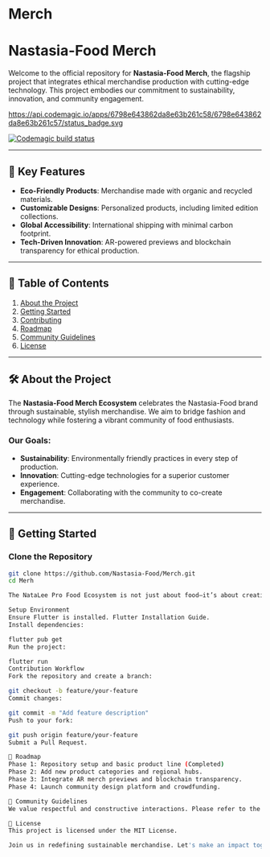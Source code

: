# Merch

# Nastasia-Food Merch

Welcome to the official repository for **Nastasia-Food Merch**, the flagship project that integrates ethical merchandise production with cutting-edge technology. This project embodies our commitment to sustainability, innovation, and community engagement.

https://api.codemagic.io/apps/6798e643862da8e63b261c58/6798e643862da8e63b261c57/status_badge.svg

[![Codemagic build status](https://api.codemagic.io/apps/6798e643862da8e63b261c58/6798e643862da8e63b261c57/status_badge.svg)](https://codemagic.io/app/6798e643862da8e63b261c58/6798e643862da8e63b261c57/latest_build)

---

## 🌟 Key Features

- **Eco-Friendly Products**: Merchandise made with organic and recycled materials.
- **Customizable Designs**: Personalized products, including limited edition collections.
- **Global Accessibility**: International shipping with minimal carbon footprint.
- **Tech-Driven Innovation**: AR-powered previews and blockchain transparency for ethical production.

---

## 📖 Table of Contents

1. [About the Project](#about-the-project)
2. [Getting Started](#getting-started)
3. [Contributing](#contributing)
4. [Roadmap](#roadmap)
5. [Community Guidelines](#community-guidelines)
6. [License](#license)

---

## 🛠️ About the Project

The **Nastasia-Food Merch Ecosystem** celebrates the Nastasia-Food brand through sustainable, stylish merchandise. We aim to bridge fashion and technology while fostering a vibrant community of food enthusiasts.

### Our Goals:
- **Sustainability**: Environmentally friendly practices in every step of production.
- **Innovation**: Cutting-edge technologies for a superior customer experience.
- **Engagement**: Collaborating with the community to co-create merchandise.

---

## 🚀 Getting Started

### Clone the Repository
```bash
git clone https://github.com/Nastasia-Food/Merch.git
cd Merh

The NataLee Pro Food Ecosystem is not just about food—it’s about creating a sustainable future where technology, humanity, and nature coexist harmoniously. As the world grapples with challenges like food insecurity, climate change, and health crises, Nastasia Still Food offers a beacon of hope, delivering a solution that nourishes people ..

Setup Environment
Ensure Flutter is installed. Flutter Installation Guide.
Install dependencies:

flutter pub get
Run the project:

flutter run
Contribution Workflow
Fork the repository and create a branch:

git checkout -b feature/your-feature
Commit changes:

git commit -m "Add feature description"
Push to your fork:

git push origin feature/your-feature
Submit a Pull Request.

📅 Roadmap
Phase 1: Repository setup and basic product line (Completed)
Phase 2: Add new product categories and regional hubs.
Phase 3: Integrate AR merch previews and blockchain transparency.
Phase 4: Launch community design platform and crowdfunding.

🤝 Community Guidelines
We value respectful and constructive interactions. Please refer to the Code of Conduct for details on maintaining a positive community environment.

📜 License
This project is licensed under the MIT License.

Join us in redefining sustainable merchandise. Let's make an impact together!
